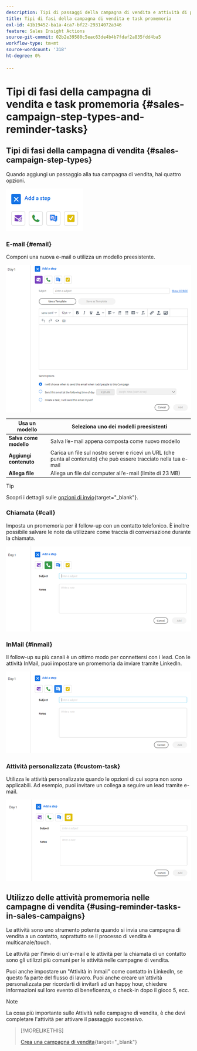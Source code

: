 ```yaml
---
description: Tipi di passaggi della campagna di vendita e attività di promemoria - Documenti Marketo - Documentazione del prodotto
title: Tipi di fasi della campagna di vendita e task promemoria
exl-id: 41b19452-ba1a-4ca7-bf22-29314072a346
feature: Sales Insight Actions
source-git-commit: 02b2e39580c5eac63de4b4b7fdaf2a835fdd4ba5
workflow-type: tm+mt
source-wordcount: '318'
ht-degree: 0%

---
```


# Tipi di fasi della campagna di vendita e task promemoria {#sales-campaign-step-types-and-reminder-tasks}

## Tipi di fasi della campagna di vendita {#sales-campaign-step-types}

Quando aggiungi un passaggio alla tua campagna di vendita, hai quattro opzioni.

![](assets/sales-campaign-step-types-and-reminder-tasks-1.png)

### E-mail {#email}

Componi una nuova e-mail o utilizza un modello preesistente.

![](assets/sales-campaign-step-types-and-reminder-tasks-2.png)

| **Usa un modello** | Seleziona uno dei modelli preesistenti |
|---|---|
| **Salva come modello** | Salva l’e-mail appena composta come nuovo modello |
| **Aggiungi contenuto** | Carica un file sul nostro server e ricevi un URL (che punta al contenuto) che può essere tracciato nella tua e-mail |
| **Allega file** | Allega un file dal computer all’e-mail (limite di 23 MB) |

>[!TIP]
>
>Scopri i dettagli sulle [opzioni di invio](/help/marketo/product-docs/marketo-sales-insight/actions/campaigns/understanding-sales-campaign-send-options-for-email-steps.md){target="_blank"}.

### Chiamata {#call}

Imposta un promemoria per il follow-up con un contatto telefonico. È inoltre possibile salvare le note da utilizzare come traccia di conversazione durante la chiamata.

![](assets/sales-campaign-step-types-and-reminder-tasks-3.png)

### InMail {#inmail}

Il follow-up su più canali è un ottimo modo per connettersi con i lead. Con le attività InMail, puoi impostare un promemoria da inviare tramite LinkedIn.

![](assets/sales-campaign-step-types-and-reminder-tasks-4.png)

### Attività personalizzata {#custom-task}

Utilizza le attività personalizzate quando le opzioni di cui sopra non sono applicabili. Ad esempio, puoi invitare un collega a seguire un lead tramite e-mail.

![](assets/sales-campaign-step-types-and-reminder-tasks-5.png)

## Utilizzo delle attività promemoria nelle campagne di vendita {#using-reminder-tasks-in-sales-campaigns}

Le attività sono uno strumento potente quando si invia una campagna di vendita a un contatto, soprattutto se il processo di vendita è multicanale/touch.

Le attività per l&#39;invio di un&#39;e-mail e le attività per la chiamata di un contatto sono gli utilizzi più comuni per le attività nelle campagne di vendita.

Puoi anche impostare un &quot;Attività in Inmail&quot; come contatto in LinkedIn, se questo fa parte del flusso di lavoro. Puoi anche creare un&#39;attività personalizzata per ricordarti di invitarli ad un happy hour, chiedere informazioni sul loro evento di beneficenza, o check-in dopo il gioco 5, ecc.

>[!NOTE]
>
>La cosa più importante sulle Attività nelle campagne di vendita, è che devi completare l&#39;attività per attivare il passaggio successivo.

>[!MORELIKETHIS]
>
>[Crea una campagna di vendita](/help/marketo/product-docs/marketo-sales-insight/actions/campaigns/create-a-sales-campaign.md){target="_blank"}
